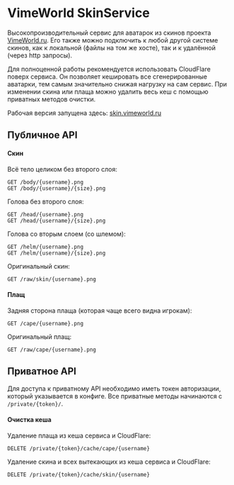 VimeWorld SkinService
====================
Высокопроизводительный сервис для аватарок из скинов проекта [VimeWorld.ru](http://vimeworld.ru). Его также можно подключить к любой другой системе скинов, как к локальной (файлы на том же хосте), так и к удалённой (через http запросы).

Для полноценной работы рекомендуется использовать CloudFlare поверх сервиса. Он позволяет кешировать все сгенерированные аватарки, тем самым значительно снижая нагрузку на сам сервис. При изменении скина или плаща можно удалить весь кеш с помощью приватных методов очистки.

Рабочая версия запущена здесь: [skin.vimeworld.ru](http://skin.vimeworld.ru)

## Публичное API ##
#### Скин ####
Всё тело целиком без второго слоя:
```
GET /body/{username}.png
GET /body/{username}/{size}.png
```
Голова без второго слоя:
```
GET /head/{username}.png
GET /head/{username}/{size}.png
```
Голова со вторым слоем (со шлемом):
```
GET /helm/{username}.png
GET /helm/{username}/{size}.png
```
Оригинальный скин:
```
GET /raw/skin/{username}.png
```

#### Плащ ####
Задняя сторона плаща (которая чаще всего видна игрокам):
```
GET /cape/{username}.png
```
Оригинальный плащ:
```
GET /raw/cape/{username}.png
```

## Приватное API ##
Для доступа к приватному API необходимо иметь токен авторизации, который указывается в конфиге. Все приватные методы начинаются с `/private/{token}/`.
#### Очистка кеша ####
Удаление плаща из кеша сервиса и CloudFlare:
```
DELETE /private/{token}/cache/cape/{username}
```
Удаление скина и всех вытекающих из кеша сервиса и CloudFlare:
```
DELETE /private/{token}/cache/skin/{username}
```

